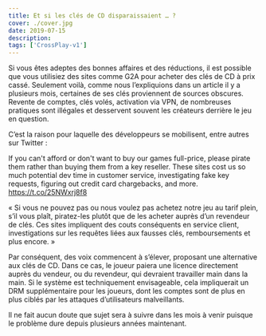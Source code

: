 ```yaml
---
title: Et si les clés de CD disparaissaient … ?
cover: ./cover.jpg
date: 2019-07-15
description:
tags: ['CrossPlay-v1']
---
```


Si vous êtes adeptes des bonnes affaires et des réductions, il est possible que vous utilisiez des sites comme G2A pour acheter des clés de CD à prix cassé. Seulement voilà, comme nous l’expliquions dans un article il y a plusieurs mois, certaines de ses clés proviennent de sources obscures. Revente de comptes, clés volés, activation via VPN, de nombreuses pratiques sont illégales et desservent souvent les créateurs derrière le jeu en question.

C’est la raison pour laquelle des développeurs se mobilisent, entre autres sur Twitter :

If you can't afford or don't want to buy our games full-price, please pirate them rather than buying them from a key reseller. These sites cost us so much potential dev time in customer service, investigating fake key requests, figuring out credit card chargebacks, and more. https://t.co/25NWxrj8f8

« Si vous ne pouvez pas ou nous voulez pas achetez notre jeu au tarif plein, s’il vous plaît, piratez-les plutôt que de les acheter auprès d’un revendeur de clés. Ces sites impliquent des couts conséquents en service client, investigations sur les requêtes liées aux fausses clés, remboursements et plus encore. »

Par conséquent, des voix commencent à s’élever, proposant une alternative aux clés de CD. Dans ce cas, le joueur paiera une licence directement auprès du vendeur, ou du revendeur, qui devraient travailler main dans la main. Si le système est techniquement envisageable, cela impliquerait un DRM supplémentaire pour les joueurs, dont les comptes sont de plus en plus ciblés par les attaques d’utilisateurs malveillants.

Il ne fait aucun doute que sujet sera à suivre dans les mois à venir puisque le problème dure depuis plusieurs années maintenant.
